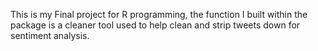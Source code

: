 This is my Final project for R programming, the function I built within the package is a cleaner tool used to help clean and strip tweets down for sentiment analysis.
